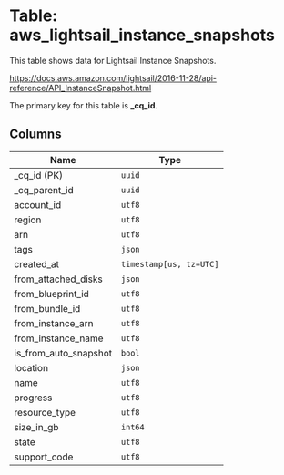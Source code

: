 # Table: aws_lightsail_instance_snapshots

This table shows data for Lightsail Instance Snapshots.

https://docs.aws.amazon.com/lightsail/2016-11-28/api-reference/API_InstanceSnapshot.html

The primary key for this table is **_cq_id**.

## Columns

| Name          | Type          |
| ------------- | ------------- |
|_cq_id (PK)|`uuid`|
|_cq_parent_id|`uuid`|
|account_id|`utf8`|
|region|`utf8`|
|arn|`utf8`|
|tags|`json`|
|created_at|`timestamp[us, tz=UTC]`|
|from_attached_disks|`json`|
|from_blueprint_id|`utf8`|
|from_bundle_id|`utf8`|
|from_instance_arn|`utf8`|
|from_instance_name|`utf8`|
|is_from_auto_snapshot|`bool`|
|location|`json`|
|name|`utf8`|
|progress|`utf8`|
|resource_type|`utf8`|
|size_in_gb|`int64`|
|state|`utf8`|
|support_code|`utf8`|